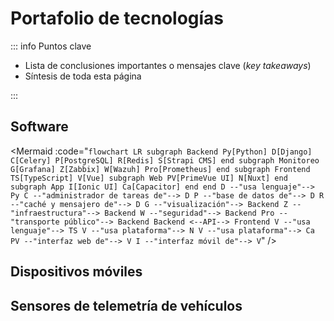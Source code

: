 # Portafolio de tecnologías

::: info Puntos clave

- Lista de conclusiones importantes o mensajes clave (_key takeaways_)
- Síntesis de toda esta página

:::

## Software

<!-- prettier-ignore -->
<Mermaid :code="`
flowchart LR
    subgraph Backend
        Py[Python]
        D[Django]
        C[Celery]
        P[PostgreSQL]
        R[Redis]
        S[Strapi CMS]
    end
    subgraph Monitoreo
        G[Grafana]
        Z[Zabbix]
        W[Wazuh]
        Pro[Prometheus]
    end
    subgraph Frontend
        TS[TypeScript]
        V[Vue]
        subgraph Web
        PV[PrimeVue UI]
        N[Nuxt]
        end
        subgraph App
        I[Ionic UI]
        Ca[Capacitor]
        end
    end
    D --"usa lenguaje"--> Py
    C --"administrador de tareas de"--> D
    P --"base de datos de"--> D
    R --"caché y mensajero de"--> D
    G --"visualización"--> Backend
    Z --"infraestructura"--> Backend
    W --"seguridad"--> Backend
    Pro --"transporte público"--> Backend
    Backend <--API--> Frontend
    V --"usa lenguaje"--> TS
    V --"usa plataforma"--> N
    V --"usa plataforma"--> Ca
    PV --"interfaz web de"--> V
    I --"interfaz móvil de"--> V
`" />

## Dispositivos móviles

## Sensores de telemetría de vehículos
